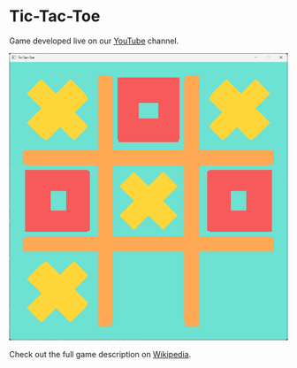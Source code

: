 # Tic-Tac-Toe

Game developed live on our [YouTube](https://www.youtube.com/playlist?list=PLTBWjr8hHbdpq-5MNiSVT9Puh6iP2xzf7) channel.

![Preview](PREVIEW.png)

Check out the full game description on [Wikipedia](https://en.wikipedia.org/wiki/Tic-tac-toe).